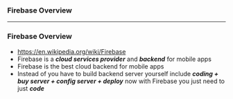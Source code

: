 ### Firebase Overview

----------------

### Firebase Overview
  - https://en.wikipedia.org/wiki/Firebase
  - Firebase is a ***cloud services provider*** and ***backend*** for mobile apps
  - Firebase is the best cloud backend for mobile apps
  - Instead of you have to build backend server yourself include ***coding + buy server + config server + deploy*** now with Firebase you just need to just ***code***
  


